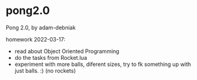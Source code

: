 # pong2.0
 Pong 2.0, by adam-debniak

 homework 2022-03-17:
  - read about Object Oriented Programming
  - do the tasks from Rocket.lua
  - experiment with more balls, diferent sizes, try to fk something up with just balls. :) (no rockets)
